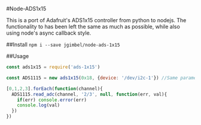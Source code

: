 #Node-ADS1x15

This is a port of Adafruit's ADS1x15 controller from python to nodejs.  The functionality to has been left the same as much as possible, while also using node's async callback style.

##Install
`npm i --save jgimbel/node-ads-1x15`

##Usage
```js
const ads1x15 = require('ads-1x15')

const ADS1115 = new ads1x15(0x18, {device: '/dev/i2c-1'}) //Same parameters as node-i2c

[0,1,2,3].forEach(function(channel){
  ADS1115.read_adc(channel, '2/3', null, function(err, val){
    if(err) console.error(err)
    console.log(val)    
  })
})
```
 

